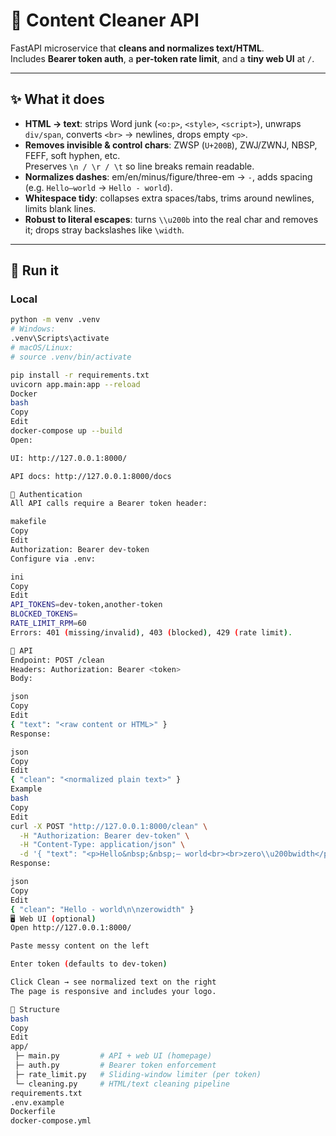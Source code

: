 # 🧹 Content Cleaner API

FastAPI microservice that **cleans and normalizes text/HTML**.  
Includes **Bearer token auth**, a **per-token rate limit**, and a **tiny web UI** at `/`.

---

## ✨ What it does

- **HTML → text**: strips Word junk (`<o:p>`, `<style>`, `<script>`), unwraps `div/span`, converts `<br>` → newlines, drops empty `<p>`.
- **Removes invisible & control chars**: ZWSP (`U+200B`), ZWJ/ZWNJ, NBSP, FEFF, soft hyphen, etc.  
  Preserves `\n / \r / \t` so line breaks remain readable.
- **Normalizes dashes**: em/en/minus/figure/three-em → `-`, adds spacing (e.g. `Hello—world` → `Hello - world`).
- **Whitespace tidy**: collapses extra spaces/tabs, trims around newlines, limits blank lines.
- **Robust to literal escapes**: turns `\\u200b` into the real char and removes it; drops stray backslashes like `\width`.

---

## 🚀 Run it

### Local
```bash
python -m venv .venv
# Windows:
.venv\Scripts\activate
# macOS/Linux:
# source .venv/bin/activate

pip install -r requirements.txt
uvicorn app.main:app --reload
Docker
bash
Copy
Edit
docker-compose up --build
Open:

UI: http://127.0.0.1:8000/

API docs: http://127.0.0.1:8000/docs

🔑 Authentication
All API calls require a Bearer token header:

makefile
Copy
Edit
Authorization: Bearer dev-token
Configure via .env:

ini
Copy
Edit
API_TOKENS=dev-token,another-token
BLOCKED_TOKENS=
RATE_LIMIT_RPM=60
Errors: 401 (missing/invalid), 403 (blocked), 429 (rate limit).

🧪 API
Endpoint: POST /clean
Headers: Authorization: Bearer <token>
Body:

json
Copy
Edit
{ "text": "<raw content or HTML>" }
Response:

json
Copy
Edit
{ "clean": "<normalized plain text>" }
Example
bash
Copy
Edit
curl -X POST "http://127.0.0.1:8000/clean" \
  -H "Authorization: Bearer dev-token" \
  -H "Content-Type: application/json" \
  -d '{ "text": "<p>Hello&nbsp;&nbsp;— world<br><br>zero\\u200bwidth</p>" }'
Response:

json
Copy
Edit
{ "clean": "Hello - world\n\nzerowidth" }
🖥️ Web UI (optional)
Open http://127.0.0.1:8000/

Paste messy content on the left

Enter token (defaults to dev-token)

Click Clean → see normalized text on the right
The page is responsive and includes your logo.

📂 Structure
bash
Copy
Edit
app/
 ├─ main.py         # API + web UI (homepage)
 ├─ auth.py         # Bearer token enforcement
 ├─ rate_limit.py   # Sliding-window limiter (per token)
 └─ cleaning.py     # HTML/text cleaning pipeline
requirements.txt
.env.example
Dockerfile
docker-compose.yml